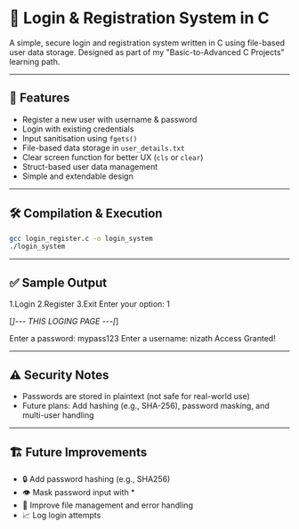 # 🔐 Login & Registration System in C

A simple, secure login and registration system written in C using file-based user data storage. Designed as part of my "Basic-to-Advanced C Projects" learning path.

---

## 📜 Features

- Register a new user with username & password  
- Login with existing credentials  
- Input sanitisation using `fgets()`  
- File-based data storage in `user_details.txt`  
- Clear screen function for better UX (`cls` or `clear`)  
- Struct-based user data management  
- Simple and extendable design  

---

## 🛠️ Compilation & Execution

```bash
gcc login_register.c -o login_system
./login_system
```
---

## ✅ Sample Output

1.Login
2.Register
3.Exit
Enter your option: 1

[*]--- THIS LOGING PAGE ---[*]

Enter a password: mypass123
Enter a username: nizath
Access Granted!

---

## ⚠️ Security Notes

- Passwords are stored in plaintext (not safe for real-world use)
- Future plans: Add hashing (e.g., SHA-256), password masking, and multi-user handling

---

## 🏗️ Future Improvements

- 🔒 Add password hashing (e.g., SHA256)
- 👁️ Mask password input with *
- 📁 Improve file management and error handling
- 📈 Log login attempts

